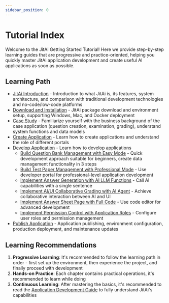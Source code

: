 ```yaml
---
sidebar_position: 0
---
```


# Tutorial Index

Welcome to the JitAi Getting Started Tutorial! Here we provide step-by-step learning guides that are progressive and practice-oriented, helping you quickly master JitAi application development and create useful AI applications as soon as possible.

## Learning Path
- [JitAi Introduction](./briefintro) - Introduction to what JitAi is, its features, system architecture, and comparison with traditional development technologies and no-code/low-code platforms
- [Download and Installation](./download-installation) - JitAi package download and environment setup, supporting Windows, Mac, and Docker deployment
- [Case Study](./project) - Familiarize yourself with the business background of the case application (question creation, examination, grading), understand system functions and data models
- [Create Application](./create_app) - Learn how to create applications and understand the role of different portals
- [Develop Application](./create_app) - Learn how to develop applications
  - [Build Question Bank Management with Easy Mode](./dev_app/easy_mode) - Quick development approach suitable for beginners, create data management functionality in 3 steps
  - [Build Test Paper Management with Professional Mode](./dev_app/ide_mode) - Use developer portal for professional-level application development
  - [Implement Answer Generation with AI LLM Functions](./dev_app/ai_func) - Call AI capabilities with a single sentence
  - [Implement AI/UI Collaborative Grading with AI Agent](./dev_app/ai_ui) - Achieve collaborative interaction between AI and UI
  - [Implement Answer Sheet Page with Full Code](./dev_app/code) - Use code editor for advanced development
  - [Implement Permission Control with Application Roles](./dev_app/role) - Configure user roles and permission management
- [Publish Application](./publish_app) - Application publishing, environment configuration, production deployment, and maintenance updates

## Learning Recommendations

1. **Progressive Learning**: It's recommended to follow the learning path in order - first set up the environment, then experience the project, and finally proceed with development
2. **Hands-on Practice**: Each chapter contains practical operations, it's recommended to learn while doing
3. **Continuous Learning**: After mastering the basics, it's recommended to read the [Application Development Guide](../devguide/) to fully understand JitAi's capabilities

 